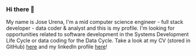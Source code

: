 ### Hi there 👋

My name is Jose Urena, I'm a mid computer science engineer - full stack developer - data coder & analyst and this is my profile.
I'm looking for opportunities related to software development in the Systems Development Life Cycle or data coding for the Data Cycle.
Take a look at my CV (stored in GitHub) [here](https://joseg1037.github.io/joseg1037/index.html) and my linkedIn profile [here](https://www.linkedin.com/in/jos%C3%A9-gabriel-ure%C3%B1a-ballestero-51835a17b)!
<!--
**joseg1037/joseg1037** is a ✨ _special_ ✨ repository because its `README.md` (this file) appears on your GitHub profile.

Here are some ideas to get you started:

- 🔭 I’m currently working on ...
- 🌱 I’m currently learning ...
- 👯 I’m looking to collaborate on ...
- 🤔 I’m looking for help with ...
- 💬 Ask me about ...
- 📫 How to reach me: ...
- 😄 Pronouns: ...
- ⚡ Fun fact: ...
-->
